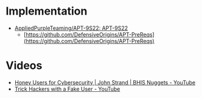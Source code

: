 # Implementation
- [AppliedPurpleTeaming/APT-9S22: APT-9S22](https://github.com/AppliedPurpleTeaming/APT-9S22) 
	- [https://github.com/DefensiveOrigins/APT-PreReqs](https://github.com/DefensiveOrigins/APT-PreReqs) 
# Videos
- [Honey Users for Cybersecurity | John Strand | BHIS Nuggets - YouTube](https://www.youtube.com/watch?v=nAYHfD7BD7k&list=PLAo444udA0qxffV2D4sKR3Ku3DLALzJj3&index=10&t=146s)
- [Trick Hackers with a Fake User - YouTube](https://www.youtube.com/watch?v=cwaJznO_g2U&list=PLAo444udA0qxffV2D4sKR3Ku3DLALzJj3&index=11&t=97s) 